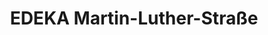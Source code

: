 ---
title: "EDEKA Martin-Luther-Straße"
url: /berlin/edeka-martin-luther-strasse/
shop: Supermarkt
---
